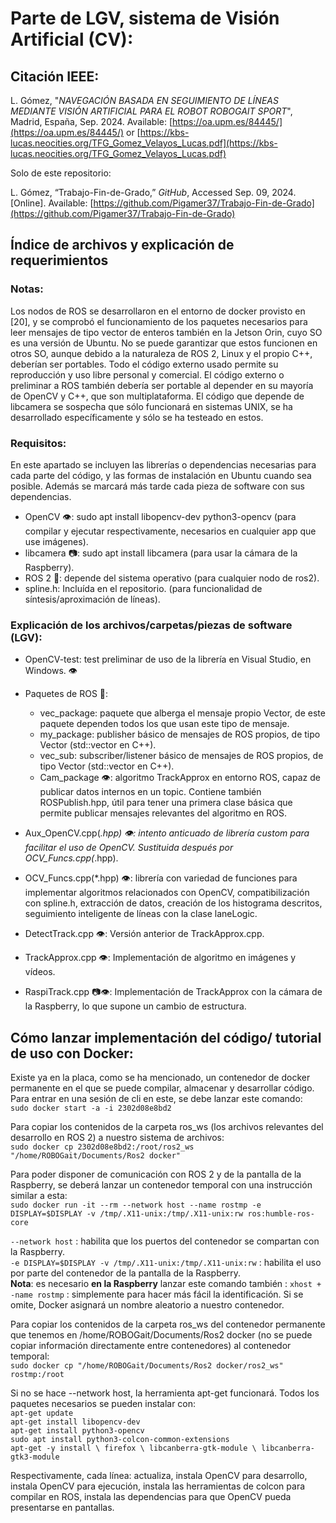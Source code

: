 # Parte de LGV, sistema de Visión Artificial (CV):
## Citación IEEE:
L. Gómez, "*NAVEGACIÓN BASADA EN SEGUIMIENTO DE LÍNEAS MEDIANTE VISIÓN ARTIFICIAL PARA EL ROBOT ROBOGAIT SPORT*", Madrid, España, Sep. 2024. Available: [https://oa.upm.es/84445/](https://oa.upm.es/84445/) or [https://kbs-lucas.neocities.org/TFG_Gomez_Velayos_Lucas.pdf](https://kbs-lucas.neocities.org/TFG_Gomez_Velayos_Lucas.pdf)

Solo de este repositorio:

L. Gómez, “Trabajo-Fin-de-Grado,” *GitHub*, Accessed Sep. 09, 2024. [Online]. Available: [https://github.com/Pigamer37/Trabajo-Fin-de-Grado](https://github.com/Pigamer37/Trabajo-Fin-de-Grado)

## Índice de archivos y explicación de requerimientos

### Notas:
Los nodos de ROS se desarrollaron en el entorno de docker provisto en [20], y se comprobó el funcionamiento de los paquetes necesarios para leer mensajes de tipo vector de enteros también en la Jetson Orin, cuyo SO es una versión de Ubuntu. No se puede garantizar que estos funcionen en otros SO, aunque debido a la naturaleza de ROS 2, Linux y el propio C++, deberían ser portables. Todo el código externo usado permite su reproducción y uso libre personal y comercial. El código externo o preliminar a ROS también debería ser portable al depender en su mayoría de OpenCV y C++, que son multiplataforma. El código que depende de libcamera se sospecha que sólo funcionará en sistemas UNIX, se ha desarrollado específicamente y sólo se ha testeado en estos.

### Requisitos:
En este apartado se incluyen las librerías o dependencias necesarias para cada parte del código, y las formas de instalación en Ubuntu cuando sea posible. Además se marcará más tarde cada pieza de software con sus dependencias.

- OpenCV 👁️: sudo apt install libopencv-dev python3-opencv (para compilar y ejecutar respectivamente, necesarios en cualquier app que use imágenes).
- libcamera 📷: sudo apt install libcamera (para usar la cámara de la Raspberry).
- ROS 2 🤖: depende del sistema operativo (para cualquier nodo de ros2).
- spline.h: Incluída en el repositorio. (para funcionalidad de síntesis/aproximación de líneas).

### Explicación de los archivos/carpetas/piezas de software (LGV):
- OpenCV-test: test preliminar de uso de la librería en Visual Studio, en Windows. 👁️
- Paquetes de ROS 🤖:
  - vec_package: paquete que alberga el mensaje propio Vector, de este paquete dependen todos los que usan este tipo de mensaje.
  - my_package: publisher básico de mensajes de ROS propios, de tipo Vector (std::vector<int> en C++).
  - vec_sub: subscriber/listener básico de mensajes de ROS propios, de tipo Vector (std::vector<int> en C++).
  - Cam_package 👁️: algoritmo TrackApprox en entorno ROS, capaz de publicar datos internos en un topic. Contiene también ROSPublish.hpp, útil para tener una primera clase básica que permite publicar mensajes relevantes del algoritmo en ROS.

- Aux_OpenCV.cpp(*.hpp) 👁️: intento anticuado de librería custom para facilitar el uso de OpenCV. Sustituida después por OCV_Funcs.cpp(*.hpp).
- OCV_Funcs.cpp(*.hpp) 👁️: librería con variedad de funciones para implementar algoritmos relacionados con OpenCV, compatibilización con spline.h, extracción de datos, creación de los histograma descritos, seguimiento inteligente de líneas con la clase laneLogic. 
- DetectTrack.cpp 👁️: Versión anterior de TrackApprox.cpp.
- TrackApprox.cpp 👁️: Implementación de algoritmo en imágenes y vídeos. 
- RaspiTrack.cpp 📷👁️: Implementación de TrackApprox con la cámara de la Raspberry, lo que supone un cambio de estructura.

## Cómo lanzar implementación del código/ tutorial de uso con Docker:
Existe ya en la placa, como se ha mencionado, un contenedor de docker permanente en el que se puede compilar, almacenar y desarrollar código. Para entrar en una sesión de cli en este, se debe lanzar este comando:<br>
`sudo docker start -a -i 2302d08e8bd2`

Para copiar los contenidos de la carpeta ros_ws (los archivos relevantes del desarrollo en ROS 2) a nuestro sistema de archivos:<br>
`sudo docker cp 2302d08e8bd2:/root/ros2_ws "/home/ROBOGait/Documents/Ros2 docker"`

Para poder disponer de comunicación con ROS 2 y de la pantalla de la Raspberry, se deberá lanzar un contenedor temporal con una instrucción similar a esta:<br>
`sudo docker run -it --rm --network host --name rostmp -e DISPLAY=$DISPLAY -v /tmp/.X11-unix:/tmp/.X11-unix:rw ros:humble-ros-core`

`--network host` : habilita que los puertos del contenedor se compartan con la Raspberry.<br>
`-e DISPLAY=$DISPLAY -v /tmp/.X11-unix:/tmp/.X11-unix:rw` : habilita el uso por parte del contenedor de la pantalla de la Raspberry.<br>
__Nota__: es necesario **en la Raspberry** lanzar este comando también : `xhost +`<br>
`-name rostmp` : simplemente para hacer más fácil la identificación. Si se omite, Docker asignará un nombre aleatorio a nuestro contenedor.<br>

Para copiar los contenidos de la carpeta ros_ws del contenedor permanente que tenemos en /home/ROBOGait/Documents/Ros2 docker (no se puede copiar información directamente entre contenedores) al contenedor temporal:<br>
`sudo docker cp "/home/ROBOGait/Documents/Ros2 docker/ros2_ws" rostmp:/root`

Si no se hace --network host, la herramienta apt-get funcionará. Todos los paquetes necesarios se pueden instalar con:<br>
`apt-get update`<br>
`apt-get install libopencv-dev`<br>
`apt-get install python3-opencv`<br>
`sudo apt install python3-colcon-common-extensions`<br>
`apt-get -y install \
    firefox \
    libcanberra-gtk-module \
    libcanberra-gtk3-module`

Respectivamente, cada línea: actualiza, instala OpenCV para desarrollo, instala OpenCV para ejecución, instala las herramientas de colcon para compilar en ROS, instala las dependencias para que OpenCV pueda presentarse en pantallas.
